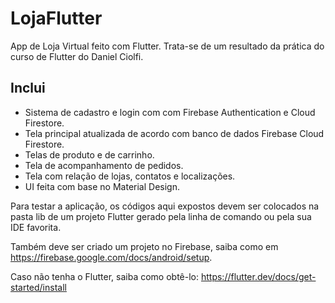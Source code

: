 # LojaFlutter
App de Loja Virtual feito com Flutter. Trata-se de um resultado da prática do curso de Flutter do Daniel Ciolfi.

## Inclui

- Sistema de cadastro e login com com Firebase Authentication e Cloud Firestore.
- Tela principal atualizada de acordo com banco de dados Firebase Cloud Firestore.
- Telas de produto e de carrinho.
- Tela de acompanhamento de pedidos.
- Tela com relação de lojas, contatos e localizações.
- UI feita com base no Material Design.

Para testar a aplicação, os códigos aqui expostos devem ser colocados na pasta lib de um projeto Flutter gerado pela linha de comando ou pela sua IDE favorita.

Também deve ser criado um projeto no Firebase, saiba como em https://firebase.google.com/docs/android/setup.

Caso não tenha o Flutter, saiba como obtê-lo: https://flutter.dev/docs/get-started/install
